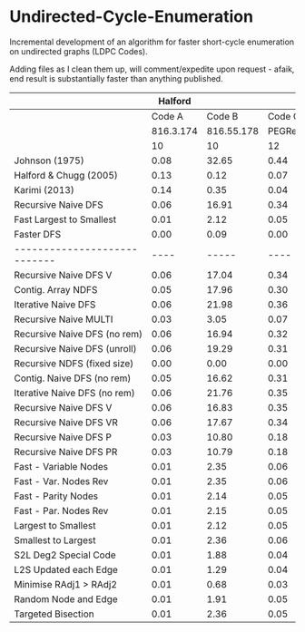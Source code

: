 # Undirected-Cycle-Enumeration
Incremental development of an algorithm for faster short-cycle enumeration on undirected graphs (LDPC Codes).

Adding files as I clean them up, will comment/expedite upon request - afaik, end result is substantially faster than anything published. 

|                              | Halford   |            |               |                 | Karimi           |                |                 |                   |
| ---------------------------- | --------- | ---------- | ------------- | --------------- | ---------------- | -------------- | --------------- | ----------------- |
|| Code A    | Code B     | Code C        | Code D          | Code A           | Code B         | Code C          | Code D            |
|                              | 816.3.174 | 816.55.178 | PEGReg252x504 | PEGirReg252x504 | PEGirReg504x1008 | PEGReg504x1008 | 8000.4000.3.483 | 10000.10000.3.631 |
|                              | 10        | 10         | 12            | 10              | 10               | 14             | 10              | 10                |
| Johnson (1975)               | 0.08 | 32.65 | 0.44 | 49.15 | 91.29 | 8.74 | 1.95  | 5.43   |
| Halford & Chugg (2005)       | 0.13 | 0.12  | 0.07 | 0.04  | 0.21  | 0.29 | 51.69 | 870.82 |
| Karimi (2013)                | 0.14 | 0.35  | 0.04 | 0.07  | 0.35  | 0.20 | 23.14 | 331.80 |
| Recursive Naive DFS          | 0.06 | 16.91 | 0.34 | 34.41 | 65.01 | 6.19 | 1.09  | 3.72   |
| Fast Largest to Smallest     | 0.01 | 2.12  | 0.05 | 1.06  | 2.16  | 0.98 | 0.20  | 0.84   |
| Faster DFS                   | 0.00 | 0.09  | 0.00 | 0.10  | 0.04  | 0.14 | 0.02  | 0.04   |
| ---------------------------- | ---- | ----- | ---- | ----- | ----- | ---- | ----- | ------ |
| Recursive Naive DFS V        | 0.06 | 17.04 | 0.34 | 34.33 | 64.67 | 6.38 | 1.09  | 3.67   |
| Contig. Array NDFS           | 0.05 | 17.96 | 0.30 | 31.44 | 60.29 | 5.50 | 0.79  | 2.09   |
| Iterative Naive DFS          | 0.06 | 21.98 | 0.36 | 39.97 | 75.10 | 6.58 | 0.88  | 2.14   |
| Recursive Naive MULTI        | 0.03 | 3.05  | 0.07 | 5.72  | 10.32 | 1.01 | 0.40  | 1.17   |
| Recursive Naive DFS (no rem) | 0.06 | 16.94 | 0.32 | 34.80 | 65.78 | 6.20 | 1.12  | 3.68   |
| Recursive Naive DFS (unroll) | 0.06 | 19.29 | 0.31 | 43.37 | 87.31 | 6.06 | 1.04  | 3.46   |
| Recursive NDFS (fixed size)  | 0.00 | 0.00  | 0.00 | 0.00  | 0.00  | 0.00 | 0.00  | 3.43   |
| Contig. Naive DFS (no rem)   | 0.05 | 16.62 | 0.31 | 34.68 | 65.78 | 5.61 | 0.71  | 1.90   |
| Iterative Naive DFS (no rem) | 0.06 | 21.76 | 0.35 | 41.78 | 78.16 | 6.38 | 0.78  | 1.91   |
| Recursive Naive DFS V        | 0.06 | 16.83 | 0.35 | 35.94 | 65.49 | 6.38 | 1.10  | 3.71   |
| Recursive Naive DFS VR       | 0.06 | 17.67 | 0.34 | 6.31  | 12.11 | 6.34 | 1.17  | 3.75   |
| Recursive Naive DFS P        | 0.03 | 10.80 | 0.18 | 13.74 | 28.59 | 3.38 | 0.75  | 2.37   |
| Recursive Naive DFS PR       | 0.03 | 10.79 | 0.18 | 14.19 | 26.08 | 3.52 | 0.72  | 2.40   |
| Fast - Variable Nodes        | 0.01 | 2.35  | 0.06 | 2.99  | 6.25  | 1.11 | 0.23  | 0.92   |
| Fast - Var. Nodes Rev        | 0.01 | 2.35  | 0.06 | 1.04  | 2.16  | 1.08 | 0.24  | 0.92   |
| Fast - Parity Nodes          | 0.01 | 2.14  | 0.05 | 1.78  | 3.78  | 1.07 | 0.21  | 0.83   |
| Fast - Par. Nodes Rev        | 0.01 | 2.15  | 0.05 | 1.81  | 3.69  | 1.09 | 0.22  | 0.85   |
| Largest to Smallest          | 0.01 | 2.12  | 0.05 | 1.06  | 2.16  | 0.98 | 0.20  | 0.84   |
| Smallest to Largest          | 0.01 | 2.36  | 0.06 | 3.21  | 6.68  | 1.11 | 0.22  | 0.90   |
| S2L Deg2 Special Code        | 0.01 | 1.88  | 0.04 | 1.36  | 2.88  | 0.78 | 0.14  | 0.62   |
| L2S Updated each Edge        | 0.01 | 1.29  | 0.04 | 0.69  | 1.41  | 0.65 | 0.14  | 0.57   |
| Minimise RAdj1 > RAdj2       | 0.01 | 0.68  | 0.03 | 0.58  | 1.20  | 0.58 | 0.10  | 0.36   |
| Random Node and Edge         | 0.01 | 1.91  | 0.05 | 2.13  | 4.42  | 1.08 | 0.21  | 0.81   |
| Targeted Bisection           | 0.01 | 2.36  | 0.05 | 3.00  | 6.13  | 0.98 | 0.21  | 0.79   |
